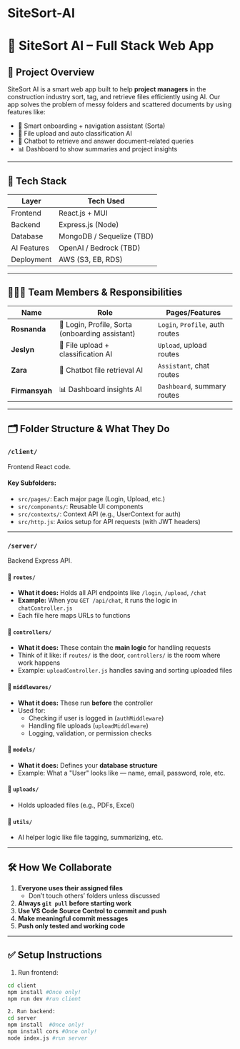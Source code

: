 # SiteSort-AI
# 📁 SiteSort AI – Full Stack Web App

## 👋 Project Overview

SiteSort AI is a smart web app built to help **project managers** in the construction industry sort, tag, and retrieve files efficiently using AI. Our app solves the problem of messy folders and scattered documents by using features like:

- 🧠 Smart onboarding + navigation assistant (Sorta)
- 🤖 File upload and auto classification AI
- 💬 Chatbot to retrieve and answer document-related queries
- 📊 Dashboard to show summaries and project insights

---

## 🧠 Tech Stack

| Layer        | Tech Used         |
|--------------|------------------|
| Frontend     | React.js + MUI   |
| Backend      | Express.js (Node) |
| Database     | MongoDB / Sequelize (TBD) |
| AI Features  | OpenAI / Bedrock (TBD) |
| Deployment   | AWS (S3, EB, RDS) |

---

## 🧑‍🤝‍🧑 Team Members & Responsibilities

| Name         | Role                          | Pages/Features |
|--------------|-------------------------------|----------------|
| **Rosnanda** | 🔐 Login, Profile, Sorta (onboarding assistant) | `Login`, `Profile`, auth routes |
| **Jeslyn**   | 📂 File upload + classification AI | `Upload`, upload routes |
| **Zara**     | 💬 Chatbot file retrieval AI | `Assistant`, chat routes |
| **Firmansyah** | 📊 Dashboard insights AI | `Dashboard`, summary routes |

---

## 🗂 Folder Structure & What They Do

### `/client/`
Frontend React code.

#### Key Subfolders:
- `src/pages/`: Each major page (Login, Upload, etc.)
- `src/components/`: Reusable UI components
- `src/contexts/`: Context API (e.g., UserContext for auth)
- `src/http.js`: Axios setup for API requests (with JWT headers)

---

### `/server/`
Backend Express API.

#### 🔹 `routes/`
- **What it does:** Holds all API endpoints like `/login`, `/upload`, `/chat`
- **Example:** When you `GET /api/chat`, it runs the logic in `chatController.js`
- Each file here maps URLs to functions

#### 🔹 `controllers/`
- **What it does:** These contain the **main logic** for handling requests
- Think of it like: if `routes/` is the door, `controllers/` is the room where work happens
- Example: `uploadController.js` handles saving and sorting uploaded files

#### 🔹 `middlewares/`
- **What it does:** These run **before** the controller
- Used for:
  - Checking if user is logged in (`authMiddleware`)
  - Handling file uploads (`uploadMiddleware`)
  - Logging, validation, or permission checks

#### 🔹 `models/`
- **What it does:** Defines your **database structure**
- Example: What a "User" looks like — name, email, password, role, etc.

#### 🔹 `uploads/`
- Holds uploaded files (e.g., PDFs, Excel)

#### 🔹 `utils/`
- AI helper logic like file tagging, summarizing, etc.

---

## 🛠 How We Collaborate

1. **Everyone uses their assigned files**
   - Don’t touch others’ folders unless discussed
2. **Always `git pull` before starting work**
3. **Use VS Code Source Control to commit and push**
4. **Make meaningful commit messages**
5. **Push only tested and working code**

---

## ✅ Setup Instructions

1. Run frontend:
```bash
cd client
npm install #Once only!
npm run dev #run client

2. Run backend:
cd server
npm install  #Once only!
npm install cors #Once only!
node index.js #run server

